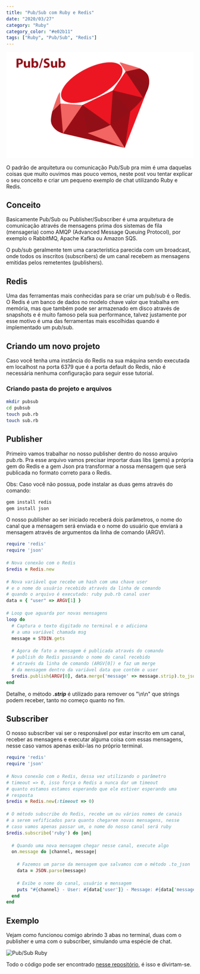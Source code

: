 ```yaml
---
title: "Pub/Sub com Ruby e Redis"
date: "2020/03/27"
category: "Ruby"
category_color: "#e02b11"
tags: ["Ruby", "Pub/Sub", "Redis"]
---
```


![Pub/Sub Ruby](ruby.png)

O padrão de arquitetura ou comunicação Pub/Sub pra mim é uma daquelas coisas que muito ouvimos mas pouco vemos, neste post vou tentar explicar o seu conceito e criar um pequeno exemplo de chat utilizando Ruby e Redis.

## Conceito

Basicamente Pub/Sub ou Publisher/Subscriber é uma arquitetura de comunicação através de mensagens prima dos sistemas de fila (mensageria) como AMQP (Advanced Message Queuing Protocol), por exemplo o RabbitMQ, Apache Kafka ou Amazon SQS.

O pub/sub geralmente tem uma característica parecida com um broadcast, onde todos os inscritos (subscribers) de um canal recebem as mensagens emitidas pelos remetentes (publishers).

## Redis

Uma das ferramentas mais conhecidas para se criar um pub/sub é o Redis. O Redis é um banco de dados no modelo chave valor que trabalha em memória, mas que também pode ser armazenado em disco através de snapshots e é muito famoso pela sua performance, talvez justamente por esse motivo é uma das ferramentas mais escolhidas quando é implementado um pub/sub.

## Criando um novo projeto

Caso você tenha uma instância do Redis na sua máquina sendo executada em localhost na porta 6379 que é a porta default do Redis, não é necessária nenhuma configuração para seguir esse tutorial.

### Criando pasta do projeto e arquivos

```sh
mkdir pubsub
cd pubsub
touch pub.rb
touch sub.rb
```

## Publisher

Primeiro vamos trabalhar no nosso publisher dentro do nosso arquivo pub.rb. Pra esse arquivo vamos precisar importar duas libs (gems) a própria gem do Redis e a gem Json pra transformar a nossa mensagem que será publicada no formato correto para o Redis.

Obs: Caso você não possua, pode instalar as duas gems através do comando:

```sh
gem install redis
gem install json
```

O nosso publisher ao ser iniciado receberá dois parâmetros, o nome do canal que a mensagem será enviada e o nome do usuário que enviará a mensagem através de argumentos da linha de comando (ARGV).

```ruby
require 'redis'
require 'json'

# Nova conexão com o Redis
$redis = Redis.new

# Nova variável que recebe um hash com uma chave user
# e o nome do usuário recebido através da linha de comando
# quando o arquivo é executado: ruby pub.rb canal user
data = { "user" => ARGV[1] }

# Loop que aguarda por novas mensagens
loop do
  # Captura o texto digitado no terminal e o adiciona
  # a uma variável chamada msg
  message = STDIN.gets

  # Agora de fato a mensagem é publicada através do comando
  # publish do Redis passando o nome do canal recebido
  # através da linha de comando (ARGV[0]) e faz um merge
  # da mensagem dentro da variável data que contém o user
  $redis.publish(ARGV[0], data.merge('message' => message.strip).to_json)
end
```

Detalhe, o método ***.strip*** é utilizado para remover os "\n\n" que strings podem receber, tanto no começo quanto no fim.

## Subscriber

O nosso subscriber vai ser o responsável por estar inscrito em um canal, receber as mensagens e executar alguma coisa com essas mensagens, nesse caso vamos apenas exibi-las no próprio terminal.

```ruby
require 'redis'
require 'json'

# Nova conexão com o Redis, dessa vez utilizando o parâmetro
# timeout => 0, isso força o Redis a nunca dar um timeout 
# quanto estamos estamos esperando que ele estiver esperando uma
# resposta
$redis = Redis.new(:timeout => 0)

# O método subscribe do Redis, recebe um ou vários nomes de canais
# a serem vefificados para quanto chegarem novas mensagens, nesse
# caso vamos apenas passar um, o nome do nosso canal será ruby
$redis.subscribe('ruby') do |on|
  
  # Quando uma nova mensagem chegar nesse canal, execute algo
  on.message do |channel, message|
  
    # Fazemos um parse da mensagem que salvamos com o método .to_json
    data = JSON.parse(message)

    # Exibe o nome do canal, usuário e mensagem
    puts "#{channel} - User: #{data['user']} - Message: #{data['message']}"
  end
end
```

## Exemplo

Vejam como funcionou comigo abrindo 3 abas no terminal, duas com o publisher e uma com o subscriber, simulando uma espécie de chat.

![Pub/Sub Ruby](/pubsub/terminal.png)

Todo o código pode ser encontrado [nesse repositório](https://github.com/anchietajunior/pubsubruby), é isso e divirtam-se. 